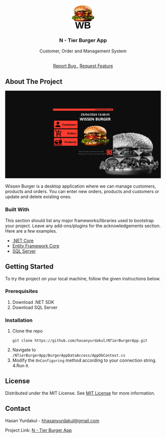                         






















































 
<br/>
<div align="center">
<a href="https://github.com/ShaanCoding/ReadME-Generator">
<img src="https://raw.githubusercontent.com/hasanyurdakul/hasanyurdakul/main/static/NTierBurgerApp/WB.png" alt="Logo" width="80" height="80">
</a>
<h3 align="center">N - Tier Burger App</h3>
<p align="center">
Customer, Order and Management System

<br/>
<br/>
  
<a href="https://github.com/hasanyurdakul/NTierBurgerApp/issues/new?labels=bug&template=bug-report---.md">Report Bug .</a>
<a href="https://github.com/hasanyurdakul/NTierBurgerApp/issues/new?labels=enhancement&template=feature-request---.md">Request Feature</a>
</p>
</div>

 ## About The Project

![Product Screenshot](https://raw.githubusercontent.com/hasanyurdakul/hasanyurdakul/main/static/NTierBurgerApp/main_menu.png)

Wissen Burger is a desktop application where we can manage customers, products and orders. You can enter new orders, products and customers or update and delete existing ones.
 ### Built With

This section should list any major frameworks/libraries used to bootstrap your project. Leave any add-ons/plugins for the acknowledgements section. Here are a few examples.

- [.NET Core](https://dotnet.microsoft.com/en-us/)
- [Entity Framework Core](https://learn.microsoft.com/en-us/ef/core/)
- [SQL Server](https://www.microsoft.com/tr-tr/sql-server/sql-server-2022)
 ## Getting Started

To try the project on your local machine, follow the given instructions below.
 ### Prerequisites

1. Download .NET SDK
2. Download SQL Server
 ### Installation


1. Clone the repo
   ```
   git clone https://github.com/hasanyurdakul/NTierBurgerApp.git
   ```
2. Navigate to  
 `/NTierBurgerApp/BurgerAppDataAccess/AppDbContext.cs`
3. Modify the `OnConfiguring` method according to your connection string.
4.Run it.

 ## License

Distributed under the MIT License. See [MIT License](https://opensource.org/licenses/MIT) for more information.
 ## Contact

Hasan Yurdakul -  hhasanyurdakul@gmail.com

Project Link: [N - Tier Burger App](https://github.com/hasanyurdakul/NTierBurgerApp)
